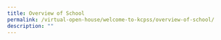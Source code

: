 ```yaml
---
title: Overview of School
permalink: /virtual-open-house/welcome-to-kcpss/overview-of-school/
description: ""
---
```

